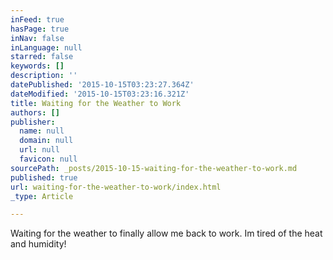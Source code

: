 ```yaml
---
inFeed: true
hasPage: true
inNav: false
inLanguage: null
starred: false
keywords: []
description: ''
datePublished: '2015-10-15T03:23:27.364Z'
dateModified: '2015-10-15T03:23:16.321Z'
title: Waiting for the Weather to Work
authors: []
publisher:
  name: null
  domain: null
  url: null
  favicon: null
sourcePath: _posts/2015-10-15-waiting-for-the-weather-to-work.md
published: true
url: waiting-for-the-weather-to-work/index.html
_type: Article

---
```

Waiting for the weather to finally allow me back to work. Im tired of the heat and humidity!